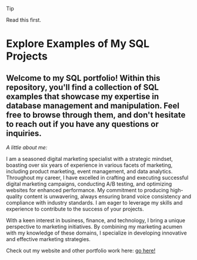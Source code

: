 > [!TIP]
> Read this first.
> 

# Explore Examples of My SQL Projects

## Welcome to my SQL portfolio! Within this repository, you'll find a collection of SQL examples that showcase my expertise in database management and manipulation. Feel free to browse through them, and don't hesitate to reach out if you have any questions or inquiries.

_A little about me:_

I am a seasoned digital marketing specialist with a strategic mindset, boasting over six years of experience in various facets of marketing, including product marketing, event management, and data analytics. Throughout my career, I have excelled in crafting and executing successful digital marketing campaigns, conducting A/B testing, and optimizing websites for enhanced performance. My commitment to producing high-quality content is unwavering, always ensuring brand voice consistency and compliance with industry standards. I am eager to leverage my skills and experience to contribute to the success of your projects.

With a keen interest in business, finance, and technology, I bring a unique perspective to marketing initiatives. By combining my marketing acumen with my knowledge of these domains, I specialize in developing innovative and effective marketing strategies.

Check out my website and other portfolio work here: [go here!](https://vincentletsgo.com/)
